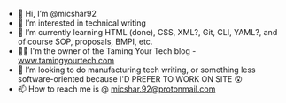 - 👋 Hi, I’m @micshar92
- 👀 I’m interested in technical writing
- 🌱 I’m currently learning HTML (done), CSS, XML?, Git, CLI, YAML?, and of course SOP, proposals, BMPI, etc.
- 📝🐲 I'm the owner of the Taming Your Tech blog - www.tamingyourtech.com
- 💞️ I’m looking to do manufacturing tech writing, or something less software-oriented because I'D PREFER TO WORK ON SITE 😮
- 📫 How to reach me is @ micshar.92@protonmail.com

<!---
micshar92/micshar92 is a ✨ special ✨ repository because its `README.md` (this file) appears on your GitHub profile.
You can click the Preview link to take a look at your changes.
--->
